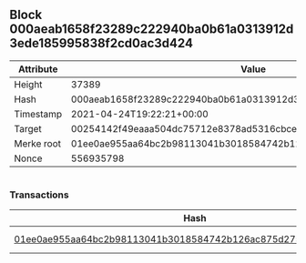 ## Block 000aeab1658f23289c222940ba0b61a0313912d3ede185995838f2cd0ac3d424

Attribute | Value
--- | ---
Height | 37389
Hash | 000aeab1658f23289c222940ba0b61a0313912d3ede185995838f2cd0ac3d424
Timestamp | 2021-04-24T19:22:21+00:00
Target | 00254142f49eaaa504dc75712e8378ad5316cbcead634704b3734b6271167cc4
Merke root | 01ee0ae955aa64bc2b98113041b3018584742b126ac875d275cface733f05b78
Nonce | 556935798

```

```

### Transactions

Hash | Amount
--- | ---
[01ee0ae955aa64bc2b98113041b3018584742b126ac875d275cface733f05b78](01ee0ae955aa64bc2b98113041b3018584742b126ac875d275cface733f05b78.md) | 10.00000000 SKEPTI 
